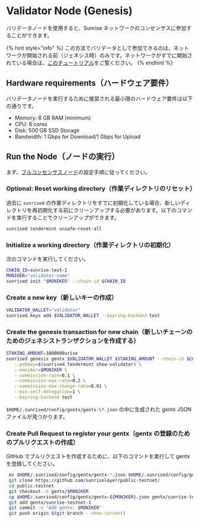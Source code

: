 # Validator Node (Genesis)

バリデータノードを使用すると、Sunrise ネットワークのコンセンサスに参加することができます。

{% hint style="info" %}
この方法でバリデータとして参加できるのは、ネットワークが開始される前（ジェネシス時）のみです。ネットワークがすでに開始されている場合は、[このチュートリアル](https://docs.sunriselayer.io/run-a-sunrise-node/types/consensus/validator-node)をご覧ください。
{% endhint %}

## Hardware requirements（ハードウェア要件）

バリデータノードを実行するために推奨される最小限のハードウェア要件は以下の通りです。

- Memory: 8 GB RAM (minimum)
- CPU: 6 cores
- Disk: 500 GB SSD Storage
- Bandwidth: 1 Gbps for Download/1 Gbps for Upload

## Run the Node（ノードの実行）

まず、[フルコンセンサスノード](https://docs.sunriselayer.io/run-a-sunrise-node/types/consensus/full-consensus-node)の設定手順に従ってください。

### Optional: Reset working directory（作業ディレクトリのリセット）

過去に `sunrised` の作業ディレクトリをすでに初期化している場合、新しいディレクトリを再初期化する前にクリーンアップする必要があります。以下のコマンドを実行することでクリーンアップができます。

```bash
sunrised tendermint unsafe-reset-all
```

### Initialize a working directory（作業ディレクトリの初期化）

次のコマンドを実行してください。

```bash
CHAIN_ID=sunrise-test-1
MONIKER="validator-name"
sunrised init "$MONIKER" --chain-id $CHAIN_ID
```

### Create a new key（新しいキーの作成）

```bash
VALIDATOR_WALLET="validator"
sunrised keys add $VALIDATOR_WALLET --keyring-backend test
```

### Create the genesis transaction for new chain（新しいチェーンのためのジェネシストランザクションを作成する）

```bash
STAKING_AMOUNT=1000000urise
sunrised genesis gentx $VALIDATOR_WALLET $STAKING_AMOUNT --chain-id $CHAIN_ID \
   --pubkey=$(sunrised tendermint show-validator) \
   --moniker=$MONIKER \
   --commission-rate=0.1 \
   --commission-max-rate=0.2 \
   --commission-max-change-rate=0.01 \
   --min-self-delegation=1 \
   --keyring-backend test
```

`$HOME/.sunrised/config/gentx/gentx-\*.json` の中に生成された gentx JSON ファイルが見つかります。

### Create Pull Request to register your gentx（gentx の登録のためのプルリクエストの作成）

GitHub でプルリクエストを作成するために、以下のコマンドを実行して gentx を登録してください。

```bash
 mv $HOME/.sunrised/config/gentx/gentx-*.json $HOME/.sunrised/config/gentx/gentx-${MONIKER}.json
 git clone https://github.com/sunriselayer/public-testnet/
 cd public-testnet
 git checkout -b gentx/$MONIKER
 cp $HOME/.sunrised/config/gentx/gentx-${MONIKER}.json gentx/sunrise-testnet-1
 git add gentx/sunrise-testnet-1
 git commit -m "Add gentx: $MONIKER"
 git push origin $(git branch --show-current)
```
